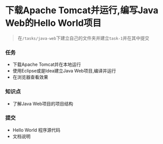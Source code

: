 # 下载Apache Tomcat并运行,编写Java Web的Hello World项目

> 在`/tasks/java-web`下建立自己的文件夹并建立`task-1`并在其中提交

### 任务

* 下载Apache Tomcat并在本地运行
* 使用Eclipse或是Idea建立Java Web项目,编译并运行
* 在浏览器查看效果

### 知识点

* 了解Java Web项目的项目结构

### 提交

* Hello World 程序源代码
* 文档说明